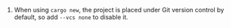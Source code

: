 1. When using `cargo new`, the project is placed under Git version control by default, so add `--vcs none` to disable it.
